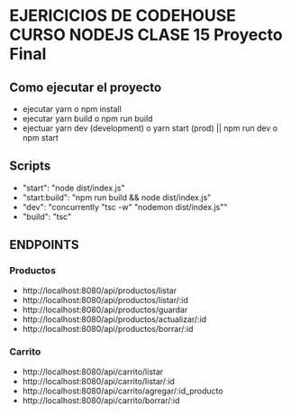 # EJERICICIOS DE CODEHOUSE CURSO NODEJS CLASE 15 Proyecto Final

## Como ejecutar el proyecto

- ejecutar yarn o npm install
- ejecutar yarn build o npm run build
- ejectuar yarn dev (development) o yarn start (prod) || npm run dev o npm start

## Scripts

- "start": "node dist/index.js"
- "start:build": "npm run build && node dist/index.js"
- "dev": "concurrently \"tsc -w\" \"nodemon dist/index.js\""
- "build": "tsc"

## ENDPOINTS

### Productos

- http://localhost:8080/api/productos/listar
- http://localhost:8080/api/productos/listar/:id
- http://localhost:8080/api/productos/guardar
- http://localhost:8080/api/productos/actualizar/:id
- http://localhost:8080/api/productos/borrar/:id

### Carrito

- http://localhost:8080/api/carrito/listar
- http://localhost:8080/api/carrito/listar/:id
- http://localhost:8080/api/carrito/agregar/:id_producto
- http://localhost:8080/api/carrito/borrar/:id
